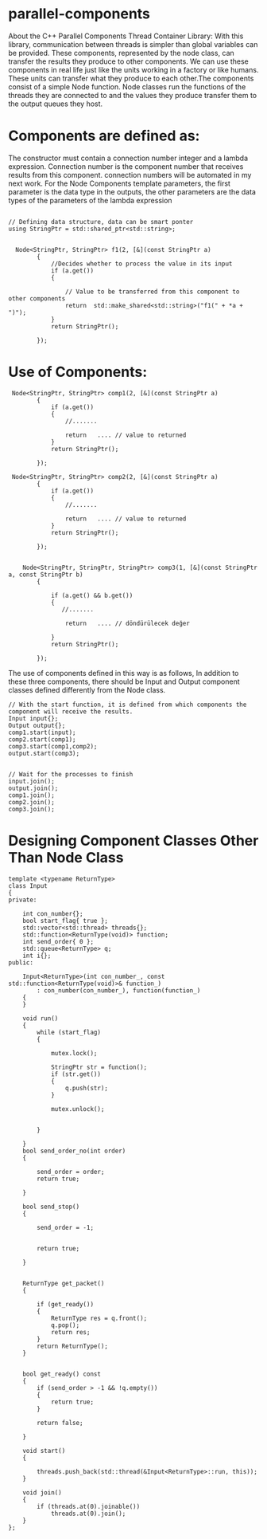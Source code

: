 # parallel-components
About the C++ Parallel Components Thread Container Library:
With this library, communication between threads is simpler than global variables can be provided.
These components, represented by the node class, can transfer the results they produce to other components.
We can use these components in real life just like the units working in a factory or like humans.
These units can transfer what they produce to each other.The components consist of a simple Node function.
Node classes run the functions of the threads they are connected to and the values they produce
transfer them to the output queues they host.


# Components are defined as:

The constructor must contain a connection number integer and a lambda expression.
Connection number is the component number that receives results from this component.
connection numbers will be automated in my next work.
For the Node Components template parameters, the first parameter is the data type in the outputs, 
the other parameters are the data types of the parameters of the lambda expression

```

// Defining data structure, data can be smart ponter
using StringPtr = std::shared_ptr<std::string>;


  Node<StringPtr, StringPtr> f1(2, [&](const StringPtr a) 
        {
            //Decides whether to process the value in its input
            if (a.get())
            {

                // Value to be transferred from this component to other components
                return  std::make_shared<std::string>("f1(" + *a + ")");
            }
            return StringPtr();
       
        });

```
# Use of Components:

```
 Node<StringPtr, StringPtr> comp1(2, [&](const StringPtr a)
        {
            if (a.get())
            {
				//.......

                return   .... // value to returned
            }
            return StringPtr();
         
        });

 Node<StringPtr, StringPtr> comp2(2, [&](const StringPtr a)
        {
            if (a.get())
            {
				//.......

                return   .... // value to returned
            }
            return StringPtr();
         
        });


    Node<StringPtr, StringPtr, StringPtr> comp3(1, [&](const StringPtr a, const StringPtr b)
        {
          
            if (a.get() && b.get())
            {
               //.......

                return   .... // döndürülecek değer
            
            }
            return StringPtr();

        });
```

The use of components defined in this way is as follows,
In addition to these three components,
 there should be Input and Output component classes defined differently from the Node class.

```
// With the start function, it is defined from which components the component will receive the results.
Input input{};
Output output{};
comp1.start(input);
comp2.start(comp1);
comp3.start(comp1,comp2);
output.start(comp3);


// Wait for the processes to finish
input.join();
output.join();
comp1.join();
comp2.join();
comp3.join();
```

# Designing Component Classes Other Than Node Class

```
template <typename ReturnType>
class Input
{
private:

    int con_number{};
    bool start_flag{ true };
    std::vector<std::thread> threads{};
    std::function<ReturnType(void)> function;
    int send_order{ 0 };
    std::queue<ReturnType> q;
    int i{};
public:

    Input<ReturnType>(int con_number_, const std::function<ReturnType(void)>& function_)
        : con_number(con_number_), function(function_)
    {
    }
   
    void run()
    {
        while (start_flag)
        {

            mutex.lock();
            
            StringPtr str = function();
            if (str.get())
            {
                q.push(str);
            }

            mutex.unlock();


        }

    }
    bool send_order_no(int order)
    {

        send_order = order;
        return true;

    }

    bool send_stop()
    {

        send_order = -1;


        return true;

    }


    ReturnType get_packet()
    {

        if (get_ready())
        {
            ReturnType res = q.front();
            q.pop();
            return res;
        }
        return ReturnType();
    }


    bool get_ready() const
    {
        if (send_order > -1 && !q.empty())
        {
            return true;
        }

        return false;

    }

    void start()
    {

        threads.push_back(std::thread(&Input<ReturnType>::run, this));
    }

    void join()
    {
        if (threads.at(0).joinable())
            threads.at(0).join();
    }
};
```

